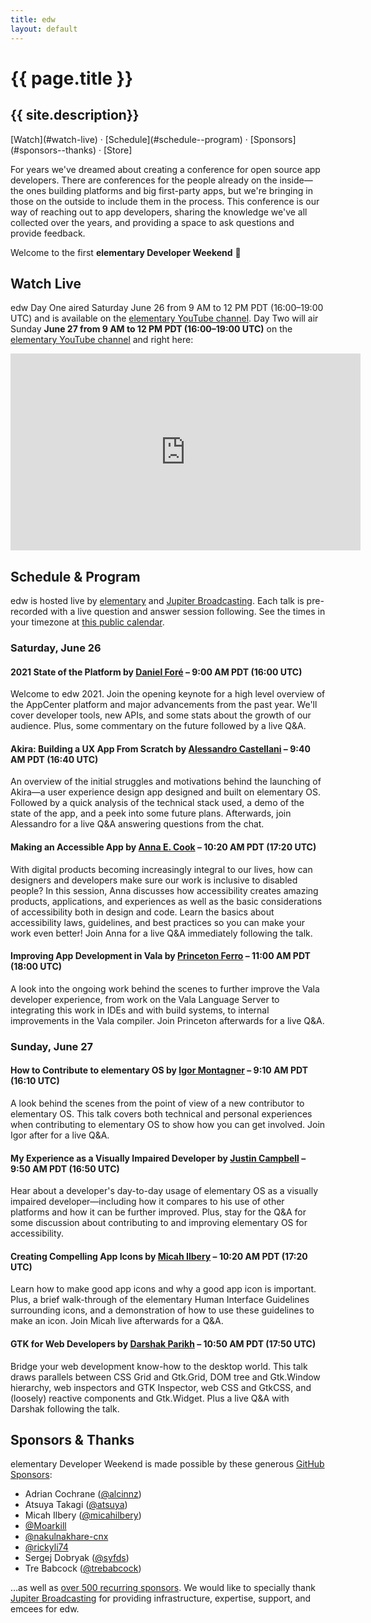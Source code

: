 ```yaml
---
title: edw
layout: default
---
```


# {{ page.title }}

## {{ site.description}}

<nav markdown="1">
[Watch](#watch-live) · [Schedule](#schedule--program) · [Sponsors](#sponsors--thanks) · [Store]
</nav>

For years we've dreamed about creating a conference for open source app developers. There are conferences for the people already on the inside—the ones building platforms and big first-party apps, but we're bringing in those on the outside to include them in the process. This conference is our way of reaching out to app developers, sharing the knowledge we've all collected over the years, and providing a space to ask questions and provide feedback.

Welcome to the first **elementary Developer Weekend** 🎉️

## Watch Live

edw Day One aired Saturday June 26 from 9 AM to 12 PM PDT (16:00–19:00 UTC) and is available on the [elementary YouTube channel][youtube]. Day Two will air Sunday **June 27 from 9 AM to 12 PM PDT (16:00–19:00 UTC)** on the [elementary YouTube channel][youtube] and right here:

<div class="embed">
  <iframe width="560" height="315" src="https://www.youtube-nocookie.com/embed/6Px0eTRjZiE" title="YouTube video player" frameborder="0" allow="accelerometer; autoplay; clipboard-write; encrypted-media; gyroscope; picture-in-picture" allowfullscreen>
    <a href="https://www.youtube.com/watch?v=6Px0eTRjZiE">View on YouTube</a>
  </iframe>
</div>

## Schedule & Program

edw is hosted live by [elementary] and [Jupiter Broadcasting]. Each talk is pre-recorded with a live question and answer session following. See the times in your timezone at [this public calendar](https://calendar.google.com/calendar/embed?src=c_dua3i13kri85htukavcnb95q8k%40group.calendar.google.com&ctz=America%2FDenver).

### Saturday, June 26

#### **2021 State of the Platform** by [Daniel Foré](https://github.com/danrabbit) – 9:00 AM PDT (16:00 UTC)

Welcome to edw 2021. Join the opening keynote for a high level overview of the AppCenter platform and major advancements from the past year. We'll cover developer tools, new APIs, and some stats about the growth of our audience. Plus, some commentary on the future followed by a live Q&A.

#### **Akira: Building a UX App From Scratch** by [Alessandro Castellani](https://github.com/Alecaddd) – 9:40 AM PDT (16:40 UTC)

An overview of the initial struggles and motivations behind the launching of Akira—a user experience design app designed and built on elementary OS. Followed by a quick analysis of the technical stack used, a demo of the state of the app, and a peek into some future plans. Afterwards, join Alessandro for a live Q&A answering questions from the chat.

#### **Making an Accessible App** by [Anna E. Cook](https://github.com/annaecookux) – 10:20 AM PDT (17:20 UTC)

With digital products becoming increasingly integral to our lives, how can designers and developers make sure our work is inclusive to disabled people? In this session, Anna discusses how accessibility creates amazing products, applications, and experiences as well as the basic considerations of accessibility both in design and code. Learn the basics about accessibility laws, guidelines, and best practices so you can make your work even better! Join Anna for a live Q&A immediately following the talk.

#### **Improving App Development in Vala** by [Princeton Ferro](https://github.com/Prince781) – 11:00 AM PDT (18:00 UTC)

A look into the ongoing work behind the scenes to further improve the Vala developer experience, from work on the Vala Language Server to integrating this work in IDEs and with build systems, to internal improvements in the Vala compiler. Join Princeton afterwards for a live Q&A.

### Sunday, June 27

#### **How to Contribute to elementary OS** by [Igor Montagner](https://github.com/igordsm) – 9:10 AM PDT (16:10 UTC)

A look behind the scenes from the point of view of a new contributor to elementary OS. This talk covers both technical and personal experiences when contributing to elementary OS to show how you can get involved. Join Igor after for a live Q&A.

#### **My Experience as a Visually Impaired Developer** by [Justin Campbell](https://github.com/techdev5521) – 9:50 AM PDT (16:50 UTC)

Hear about a developer's day-to-day usage of elementary OS as a visually impaired developer—including how it compares to his use of other platforms and how it can be further improved. Plus, stay for the Q&A for some discussion about contributing to and improving elementary OS for accessibility.

#### **Creating Compelling App Icons** by [Micah Ilbery](https://github.com/micahilbery) – 10:20 AM PDT (17:20 UTC)

Learn how to make good app icons and why a good app icon is important. Plus, a brief walk-through of the elementary Human Interface Guidelines surrounding icons, and a demonstration of how to use these guidelines to make an icon. Join Micah live afterwards for a Q&A.

#### **GTK for Web Developers** by [Darshak Parikh](https://github.com/dar5hak) – 10:50 AM PDT (17:50 UTC)

Bridge your web development know-how to the desktop world. This talk draws parallels between CSS Grid and Gtk.Grid, DOM tree and Gtk.Window hierarchy, web inspectors and GTK Inspector, web CSS and GtkCSS, and (loosely) reactive components and Gtk.Widget. Plus a live Q&A with Darshak following the talk.

## Sponsors & Thanks

elementary Developer Weekend is made possible by these generous [GitHub Sponsors][sponsors]:

- Adrian Cochrane ([@alcinnz](https://github.com/alcinnz))
- Atsuya Takagi ([@atsuya](https://github.com/atsuya))
- Micah Ilbery ([@micahilbery](https://github.com/micahilbery))
- [@Moarkill](https://github.com/Moarkill)
- [@nakulnakhare-cnx](https://github.com/nakulnakhare-cnx)
- [@rickyli74](https://github.com/rickyli74)
- Sergej Dobryak ([@syfds](https://github.com/syfds))
- Tre Babcock ([@trebabcock](https://github.com/trebabcock))

…as well as [over 500 recurring sponsors][sponsors]. We would like to specially thank [Jupiter Broadcasting] for providing infrastructure, expertise, support, and emcees for edw.

[elementary]: https://elementary.io
[store]: https://store.elementary.io/#elementary-developer-weekend
[sponsors]: https://github.com/sponsors/elementary
[youtube]: https://www.youtube.com/elementaryinc
[Jupiter Broadcasting]: https://www.jupiterbroadcasting.com/
